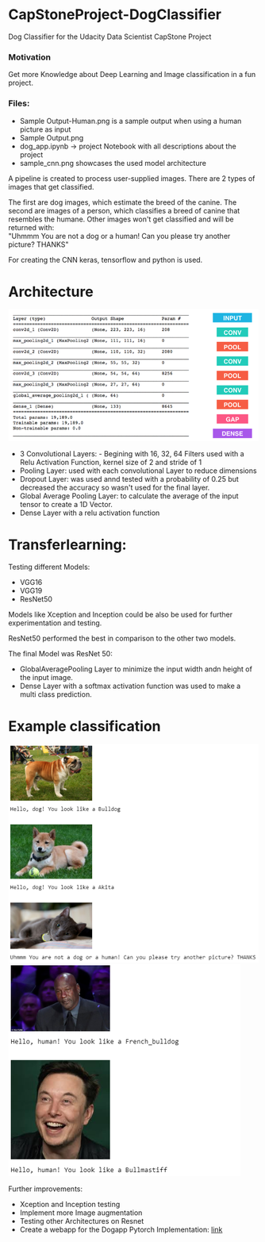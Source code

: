 # CapStoneProject-DogClassifier
Dog Classifier for the Udacity Data Scientist CapStone Project

### Motivation
Get more Knowledge about Deep Learning and Image classification in a fun project.

### Files:
- Sample Output-Human.png	is a sample output when using a human picture as input
- Sample Output.png	 
- dog_app.ipynb -> project Notebook with all descriptions about the project
- sample_cnn.png showcases the used model architecture

A pipeline is created to process user-supplied images.
There are 2 types of images that get classified. 

The first are dog images, which estimate the breed of the canine.
The second are images of a person, which classifies a breed of canine that resembles the humane.
Other images won't get classified and will be returned with: </br>
"Uhmmm You are not a dog or a human! Can you please try another picture? THANKS"


For creating the CNN keras, tensorflow and python is used.
# Architecture
![sample architecture](https://raw.githubusercontent.com/Lukas-Forst/CapStoneProject-DogClassifier/master/sample_cnn.png)

- 3 Convolutional Layers: - Begining with 16, 32, 64 Filters used with a Relu Activation Function, kernel size of 2 and stride of 1
- Pooling Layer: used with each convolutional Layer to reduce dimensions
- Dropout Layer: was used annd tested with a probability of 0.25 but decreased the accuracy so wasn't used for the final layer.
- Global Average Pooling Layer: to calculate the average of the input tensor to create a 1D Vector.
- Dense Layer with a relu activation function

# Transferlearning:
Testing different Models:
- VGG16
- VGG19
- ResNet50

Models like Xception and Inception could be also be used for further experimentation and testing.

ResNet50 performed the best in comparison to the other two models.

The final Model was ResNet 50:
- GlobalAveragePooling Layer to minimize the input width andn height of the input image.
- Dense Layer with a softmax activation function was used to make a multi class prediction.

# Example classification

![ClassificationExample](https://raw.githubusercontent.com/Lukas-Forst/CapStoneProject-DogClassifier/master/Sample%20Output.png)
![ClassificationExample](https://raw.githubusercontent.com/Lukas-Forst/CapStoneProject-DogClassifier/master/Sample%20Output-Human.png)

Further improvements:
- Xception and Inception testing 
- Implement more Image augmentation
- Testing other Architectures on Resnet
- Create a webapp for the Dogapp
Pytorch Implementation: [link](https://github.com/Lukas-Forst/DeepLearning/tree/master/DogBreed%20Classification)
